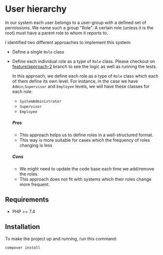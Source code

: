 # User hierarchy


In our system each user belongs to a user-group with a defined set of permissions.
We name such a group "Role". A certain role (unless it is the root) must have a parent role to whom it reports to. 

I identified two different approaches to implement this system:

 - Define a single `Role` class

 - Define each individual role as a type of `Role` class. Please checkout on [feature/approach-2](/../../tree/feature/approach-2) branch to see the logic as well as running the tests.
   
   In this approach, we define each role as a type of `Role` class which each of them define its own level.
   For instance, in the case we have `Admin`,`Supervisor` and `Employee` levels, we will have these classes for each role:
   
   - `SystemAdministrator`
   - `Supervisor`
   - `Employee`
   
   ##### Pros
    
   - This approach helps us to define roles in a well-structured format.
   - This way is more suitable for cases which the frequency of roles changing is less
    
   ##### Cons
   
   - We might need to update the code base each time we add/remove the roles.
   - This approach does not fit with systems which their roles change more frequent.

## Requirements

 - PHP >= 7.4
 
## Installation

To make the project up and running, run this command:

```
composer install
```

